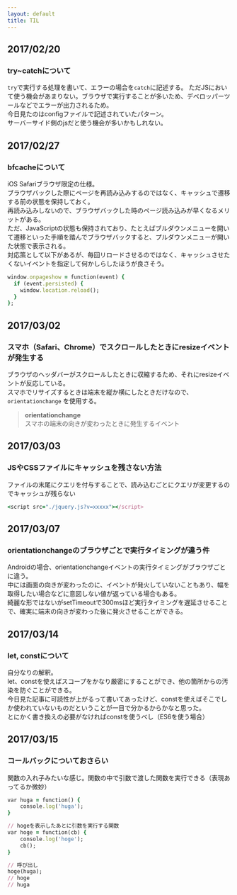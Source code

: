 ```yaml
---
layout: default
title: TIL
---
```


## 2017/02/20
### try~catchについて  
`try`で実行する処理を書いて、エラーの場合を`catch`に記述する。
ただJSにおいて使う機会があまりない。ブラウザで実行することが多いため、デベロッパーツールなどでエラーが出力されるため。  
今日見たのはconfigファイルで記述されていたパターン。  
サーバーサイド側のjsだと使う機会が多いかもしれない。  
  
## 2017/02/27  
### bfcacheについて  
iOS Safariブラウザ限定の仕様。  
ブラウザバックした際にページを再読み込みするのではなく、キャッシュで遷移する前の状態を保持しておく。  
再読み込みしないので、ブラウザバックした時のページ読み込みが早くなるメリットがある。  
ただ、JavaScriptの状態も保持されており、たとえばブルダウンメニューを開いて遷移といった手順を踏んでブラウザバックすると、プルダウンメニューが開いた状態で表示される。  
対応策として以下があるが、毎回リロードさせるのではなく、キャッシュさせたくないイベントを指定して何かしらしたほうが良さそう。
~~~~ ruby
window.onpageshow = function(event) {
  if (event.persisted) {
    window.location.reload();
  }
};
~~~~
  
## 2017/03/02  
### スマホ（Safari、Chrome）でスクロールしたときにresizeイベントが発生する  
ブラウザのヘッダバーがスクロールしたときに収縮するため、それにresizeイベントが反応している。  
スマホでリサイズするときは端末を縦か横にしたときだけなので、`orientationchange` を使用する。  
> **orientationchange**  
スマホの端末の向きが変わったときに発生するイベント
  
## 2017/03/03  
### JSやCSSファイルにキャッシュを残さない方法  
ファイルの末尾にクエリを付与することで、読み込むごとにクエリが変更するのでキャッシュが残らない  
~~~~ ruby
<script src="./jquery.js?v=xxxxx"></script>
~~~~


  
## 2017/03/07
### orientationchangeのブラウザごとで実行タイミングが違う件  
Androidの場合、orientationchangeイベントの実行タイミングがブラウザごとに違う。  
中には画面の向きが変わったのに、イベントが発火していないこともあり、幅を取得したい場合などに意図しない値が返っている場合もある。  
綺麗な形ではないがsetTimeoutで300msほど実行タイミングを遅延させることで、確実に端末の向きが変わった後に発火させることができる。  
  

## 2017/03/14
### let, constについて
自分なりの解釈。  
let、constを使えばスコープをかなり厳密にすることができ、他の箇所からの汚染を防ぐことができる。  
今日見た記事に可読性が上がるって書いてあったけど、constを使えばそこでしか使われていないものだということが一目で分かるからかなと思った。  
とにかく書き換えの必要がなければconstを使うべし（ES6を使う場合）  
  

## 2017/03/15  
### コールバックについておさらい  
関数の入れ子みたいな感じ。関数の中で引数で渡した関数を実行できる（表現あってるか微妙）  
~~~~ ruby
var huga = function() {
    console.log('huga');
}

// hogeを表示したあとに引数を実行する関数
var hoge = function(cb) {
    console.log('hoge');
    cb();
}

// 呼び出し
hoge(huga);
// hoge
// huga

~~~~